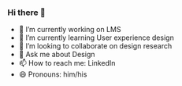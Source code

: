 ### Hi there 👋



- 🔭 I’m currently working on LMS 
- 🌱 I’m currently learning User experience design
- 👯 I’m looking to collaborate on design research
- 💬 Ask me about Design
- 📫 How to reach me: LinkedIn
- 😄 Pronouns: him/his

